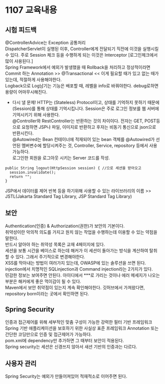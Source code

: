 # 1107 교육내용
## 시험 피드백
 @ControllerAdvice는 Exception 공통처리</br>
 DispatcherServlet이 실행된 이후, Controller에게 전달되기 직전에 이것을 실행시킬 수 있다. 주로 Session 체크 등을 수행하게 되는 이것은 Interceptor [로그인체크에서 많이 사용된다.]</br>
 Spring Framework에서 예외가 발생했을 때 Rollback을 처리하고 정상적이라면 Commit 하는 Annotation >> @Transactional << 이게 필요할 때가 있고 없는 때가 있는데, 적절하게 사용해야한다. </br>
 Logback으로 Log남기는 기능은 배포할 때, 레벨을 info로 바꿔야한다. debug로하면 용량이 어마무시해진다.</br>
 * 다시 낼 문제! HTTP는 (Stateless) Protocol이고, 상태를 기억하지 못하기 때문에 (Session)를 통해 상태를 기억시킵니다. Session은 주로 로그인 정보를 웹 서버에 기억시키기 위해 사용한다.</br>
@Controller와 RestController는 반환하는 것의 차이이다. 전자는 GET, POST등으로 요청하면 JSP나 파일, 이미지로 반환하고 후자는 비동기 통신으로 json으로 반환시킨다.</br>
@Autowired는 Bean 컨테이너에 적재되어 있는 bean 객체를  @Autowired가 선언된 멤버변수에 할당시켜주는 것, Controller, Service, repository 등에서 사용가능하다.</br>
로그인한 회원을 로그아웃 시키는 Server 코드를 작성.
```
public String logout(HttpSession session) { //으로 세션을 받아오고
  session.invalidate();
  return "";
}
```
JSP에서 데이터를 제어 반복 등을 하기위해 사용할 수 있는 라이브러리의 이름 >> JSTL(Jakarta Standard Tag Library, JSP Standard Tag Library)</br>

## 보안
 Authentication(인증) & Authorization(권한)가 보안의 기본이다.</br>
 취약성이란 악의적 의도를 가지고 원치 않는 작업을 수행하는데 이용할 수 있는 약점을 말한다.</br>
 반드시 알아야 하는 취약성 목록은 교재 4페이지에 있다. </br>
 세션을 보통 시간을 베이스로 하는데 해커가 이 세션이 돌아가는 방식을 계산하여 탈취할 수 있다. 그래서 주기적으로 변경해야한다.</br>
 XSS를 막아내는 방법이 여러가지 있는데, OWASP에 있는 솔루션을 쓰면 된다.</br>
 injection에서 치명적인 SQLinjection과 Command injection라는 2가지가 있다.</br>
 민감한 정보는 보여주면 안된다. 아이디에서 ***로 가리는 것이나 에러 메세지가 나오는 부분은 해커에게 좋은 먹이감이 될 수 있다.</br>
 Maven에서 보안 취약점이 있는지 계속 확인해야한다. 깃허브에서 가져왔다면, repository born이라는 곳에서 확인하면 된다.</br>
## Spring Security
 인증과 접근제어를 위해 세부적인 맞춤 구성이 가능한 강력한 필터 기반 프레임워크 Spring 기반 애플리케이션을 보호하기 위한 사실상 표준 프레임워크 Annotation 또는 간단한 코딩만으로 인증 및 접근제어가 가능하다.</br>
 pom.xml에 dependency만 추가하면 그 때부터 보안이 적용된다.</br>
 Spring security는 세션은 신경쓰지 않아서 새션 기반의 인증과는 다르다.</br>

## 사용자 관리
 Spring Security는 예외가 만들어져있어 적재적소로 이어주면 된다.</br>
 






























 
 
 



